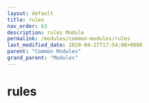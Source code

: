 ```yaml
---
layout: default
title: rules 
nav_order: 63
description: rules Module
permalink: /modules/common-modules/rules
last_modified_date: 2020-04-27T17:54:08+0000
parent: "Common Modules"
grand_parent: "Modules"
---
```


# rules
